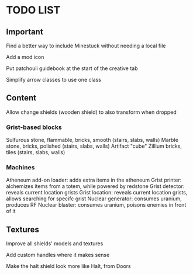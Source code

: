# TODO LIST #

## Important ##

Find a better way to include Minestuck without needing a local file

Add a mod icon

Put patchouli guidebook at the start of the creative tab

Simplify arrow classes to use one class

## Content ##

Allow change shields (wooden shield) to also transform when dropped

### Grist-based blocks ###

Sulfurous stone, flammable, bricks, smooth (stairs, slabs, walls)
Marble stone, bricks, polished (stairs, slabs, walls)
Artifact "cube"
Zillium bricks, tiles (stairs, slabs, walls)

### Machines ###

Atheneum add-on loader: adds extra items in the atheneum
Grist printer: alchemizes items from a totem, while powered by redstone
Grist detector: reveals current location grists
Grist location: reveals current location grists, allows searching for specifc grist
Nuclear generator: consumes uranium, produces RF
Nuclear blaster: consumes uranium, poisons enemies in front of it

## Textures ##

Improve all shields' models and textures

Add custom handles where it makes sense

Make the halt shield look more like Halt, from Doors
